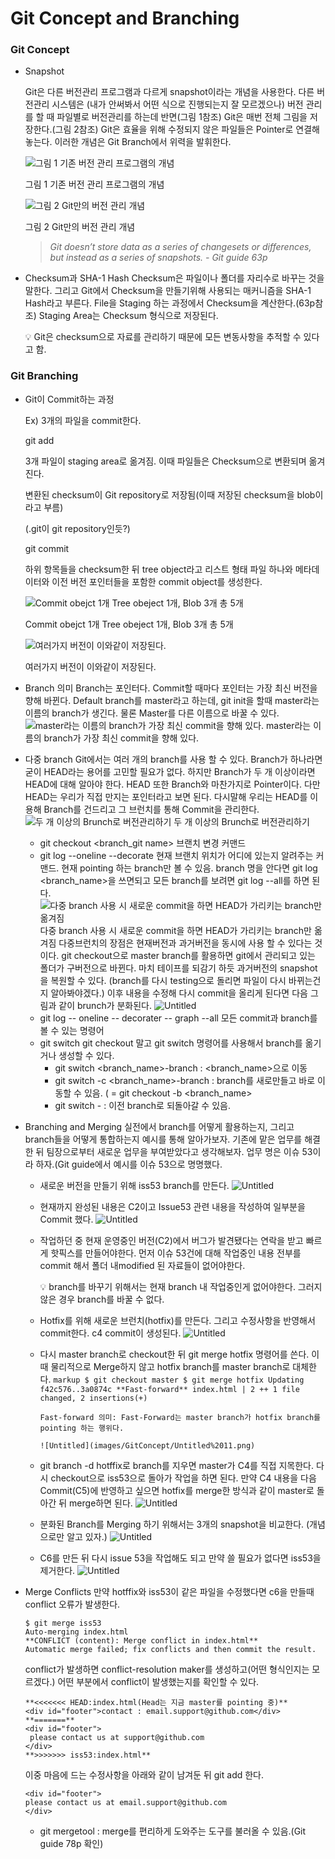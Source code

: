 # Git Concept and Branching

### Git Concept

- Snapshot

  Git은 다른 버전관리 프로그램과 다르게 snapshot이라는 개념을 사용한다. 다른 버전관리 시스템은 (내가 안써봐서 어떤 식으로 진행되는지 잘 모르겠으나) 버전 관리를 할 때 파일별로 버전관리를 하는데 반면(그림 1참조) Git은 매번 전체 그림을 저장한다.(그림 2참조) Git은 효율을 위해 수정되지 않은 파일들은 Pointer로 연결해 놓는다. 이러한 개념은 Git Branch에서 위력을 발휘한다.

  ![그림 1 기존 버전 관리 프로그램의 개념 ](images/GitConcept/Untitled.png)

  그림 1 기존 버전 관리 프로그램의 개념

  ![그림 2 Git만의 버전 관리 개념](images/GitConcept/Untitled%201.png)

  그림 2 Git만의 버전 관리 개념

  > _Git doesn’t store data as a series of changesets or differences, but instead as a series of snapshots. - Git guide 63p_

- Checksum과 SHA-1 Hash
  Checksum은 파일이나 폴더를 자리수로 바꾸는 것을 말한다. 그리고 Git에서 Checksum을 만들기위해 사용되는 매커니즘을 SHA-1 Hash라고 부른다. File을 Staging 하는 과정에서 Checksum을 계산한다.(63p참조) Staging Area는 Checksum 형식으로 저장된다.
    <aside>
    💡 Git은 checksum으로 자료를 관리하기 때문에 모든 변동사항을 추적할 수 있다고 함.
    
    </aside>


### Git Branching

- Git이 Commit하는 과정

  Ex) 3개의 파일을 commit한다.

  git add

  3개 파일이 staging area로 옮겨짐. 이때 파일들은 Checksum으로 변환되며 옮겨진다.

  변환된 checksum이 Git repository로 저장됨(이때 저장된 checksum을 blob이라고 부름)

  (.git이 git repository인듯?)

  git commit

  하위 항목들을 checksum한 뒤 tree object라고 리스트 형태 파일 하나와 메타데이터와 이전 버전 포인터들을 포함한 commit object를 생성한다.

  ![Commit obejct 1개 Tree obeject 1개, Blob 3개 총 5개](images/GitConcept/Untitled%202.png)

  Commit obejct 1개 Tree obeject 1개, Blob 3개 총 5개

  ![여러가지 버전이 이와같이 저장된다.](images/GitConcept/Untitled%203.png)

  여러가지 버전이 이와같이 저장된다.

- Branch 의미
  Branch는 포인터다. Commit할 때마다 포인터는 가장 최신 버전을 향해 바뀐다. Default branch를 master라고 하는데, git init을 할때 master라는 이름의 branch가 생긴다. 물론 Master를 다른 이름으로 바꿀 수 있다.
  ![master라는 이름의 branch가 가장 최신 commit을 향해 있다.](images/GitConcept/Untitled%204.png)
  master라는 이름의 branch가 가장 최신 commit을 향해 있다.
- 다중 branch
  Git에서는 여러 개의 branch를 사용 할 수 있다. Branch가 하나라면 굳이 HEAD라는 용어를 고민할 필요가 없다. 하지만 Branch가 두 개 이상이라면 HEAD에 대해 알아야 한다. HEAD 또한 Branch와 마찬가지로 Pointer이다. 다만 HEAD는 우리가 직접 만지는 포인터라고 보면 된다. 다시말해 우리는 HEAD를 이용해 Branch를 건드리고 그 브런치를 통해 Commit을 관리한다.
  ![두 개 이상의 Brunch로 버전관리하기](images/GitConcept/Untitled%205.png)
  두 개 이상의 Brunch로 버전관리하기
  - git checkout <branch_git name>
    브랜치 변경 커맨드
  - git log --oneline --decorate
    현재 브랜치 위치가 어디에 있는지 알려주는 커맨드. 현재 pointing 하는 branch만 볼 수 있음. branch 명을 안다면 git log <branch_name>을 쓰면되고 모든 branch를 보려면 git log --all를 하면 된다.
  ![다중 branch 사용 시 새로운 commit을 하면 HEAD가 가리키는 branch만 옮겨짐](images/GitConcept/Untitled%206.png)
  다중 branch 사용 시 새로운 commit을 하면 HEAD가 가리키는 branch만 옮겨짐
  다중브런치의 장점은 현재버전과 과거버전을 동시에 사용 할 수 있다는 것이다. git checkout으로 master branch를 활용하면 git에서 관리되고 있는 폴더가 구버전으로 바뀐다. 마치 테이프를 되감기 하듯 과거버전의 snapshot을 복원할 수 있다. (branch를 다시 testing으로 돌리면 파일이 다시 바뀌는건지 알아봐야겠다.)
  이후 내용을 수정해 다시 commit을 올리게 된다면 다음 그림과 같이 brunch가 분화된다.
  ![Untitled](images/GitConcept/Untitled%207.png)
  - git log -- oneline -- decorater -- graph --all
    모든 commit과 branch를 볼 수 있는 명령어
  - git switch
    git checkout 말고 git switch 명령어를 사용해서 branch를 옮기거나 생성할 수 있다.
    - git switch <branch_name>-branch : <branch_name>으로 이동
    - git switch -c <branch_name>-branch : branch를 새로만들고 바로 이동할 수 있음. ( = git checkout -b <branch_name>
    - git switch - : 이전 branch로 되돌아갈 수 있음.
- Branching and Merging
  실전에서 branch를 어떻게 활용하는지, 그리고 branch들을 어떻게 통합하는지 예시를 통해 알아가보자. 기존에 맡은 업무를 해결한 뒤 팀장으로부터 새로운 업무을 부여받았다고 생각해보자. 업무 명은 이슈 53이라 하자.(Git guide에서 예시를 이슈 53으로 명명했다.
  - 새로운 버전을 만들기 위해 iss53 branch를 만든다.
    ![Untitled](images/GitConcept/Untitled%208.png)
  - 현재까지 완성된 내용은 C2이고 Issue53 관련 내용을 작성하여 일부분을 Commit 했다.
    ![Untitled](images/GitConcept/Untitled%209.png)
  - 작업하던 중 현재 운영중인 버전(C2)에서 버그가 발견됐다는 연락을 받고 빠르게 핫픽스를 만들어야한다. 먼저 이슈 53건에 대해 작업중인 내용 전부를 commit 해서 폴더 내modified 된 자료들이 없어야한다.
      <aside>
      💡 branch를 바꾸기 위해서는 현재 branch 내 작업중인게 없어야한다.  그러지 않은 경우 branch를 바꿀 수 없다.
      
      </aside>

  - Hotfix를 위해 새로운 브런치(hotfix)를 만든다. 그리고 수정사항을 반영해서 commit한다. c4 commit이 생성된다.
    ![Untitled](images/GitConcept/Untitled%2010.png)
  - 다시 master branch로 checkout한 뒤 git merge hotfix 명령어를 쓴다.
    이때 물리적으로 Merge하지 않고 hotfix branch를 master branch로 대체한다.
        ```markup
        $ git checkout master
        $ git merge hotfix
        Updating f42c576..3a0874c
        **Fast-forward**
        index.html | 2 ++
        1 file changed, 2 insertions(+)
        ```

        Fast-forward 의미: Fast-Forward는 master branch가 hotfix branch를 pointing 하는 행위다.

        ![Untitled](images/GitConcept/Untitled%2011.png)
  - git branch -d hotffix로 branch를 지우면 master가 C4를 직접 지목한다.
    다시 checkout으로 iss53으로 돌아가 작업을 하면 된다. 만약 C4 내용을 다음 Commit(C5)에 반영하고 싶으면 hotfix를 merge한 방식과 같이 master로 돌아간 뒤 merge하면 된다.
    ![Untitled](images/GitConcept/Untitled%2012.png)
  - 분화된 Branch를 Merging 하기 위해서는 3개의 snapshot을 비교한다. (개념으로만 알고 있자.)
    ![Untitled](images/GitConcept/Untitled%2013.png)
  - C6를 만든 뒤 다시 issue 53을 작업해도 되고 만약 쓸 필요가 없다면 iss53을 제거한다.
    ![Untitled](images/GitConcept/Untitled%2014.png)
- Merge Conflicts
  만약 hotffix와 iss53이 같은 파일을 수정했다면 c6을 만들때 conflict 오류가 발생한다.
  ```markup
  $ git merge iss53
  Auto-merging index.html
  **CONFLICT (content): Merge conflict in index.html**
  Automatic merge failed; fix conflicts and then commit the result.
  ```
  conflict가 발생하면 conflict-resolution maker를 생성하고(어떤 형식인지는 모르겠다.) 어떤 부분에서 conflict이 발생했는지를 확인할 수 있다.
  ```markup
  **<<<<<<< HEAD:index.html(Head는 지금 master를 pointing 중)**
  <div id="footer">contact : email.support@github.com</div>
  **=======**
  <div id="footer">
   please contact us at support@github.com
  </div>
  **>>>>>>> iss53:index.html**
  ```
  이중 마음에 드는 수정사항을 아래와 같이 남겨둔 뒤 git add 한다.
  ```markup
  <div id="footer">
  please contact us at email.support@github.com
  </div>
  ```
  - git mergetool : merge를 편리하게 도와주는 도구를 불러올 수 있음.(Git guide 78p 확인)
